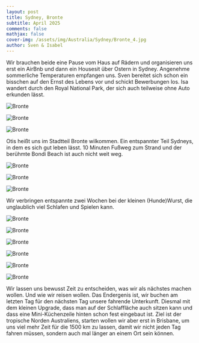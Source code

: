 ```yaml
---
layout: post
title: Sydney, Bronte
subtitle: April 2025
comments: false
mathjax: false
cover-img: /assets/img/Australia/Sydney/Bronte_4.jpg
author: Sven & Isabel
---
```


Wir brauchen beide eine Pause vom Haus auf Rädern und organisieren uns erst ein AirBnb und dann ein Housesit über Ostern in Sydney. Angenehme sommerliche Temperaturen empfangen uns. Sven bereitet sich schon ein bisschen auf den Ernst des Lebens vor und schickt Bewerbungen los. Isa wandert durch den Royal National Park, der sich auch teilweise ohne Auto erkunden lässt.

![Bronte](/assets/img/Australia/Sydney/Bronte_Royal_NP_1.jpg)

![Bronte](/assets/img/Australia/Sydney/Bronte_Royal_NP_1.jpg)

![Bronte](/assets/img/Australia/Sydney/Bronte_Royal_NP_1.jpg)

Otis heißt uns im Stadtteil Bronte wilkommen. Ein entspannter Teil Sydneys, in dem es sich gut leben lässt. 10 Minuten Fußweg zum Strand und der berühmte Bondi Beach ist auch nicht weit weg.

![Bronte](/assets/img/Australia/Sydney/Bronte_1.jpg)

![Bronte](/assets/img/Australia/Sydney/Bronte_2.jpg)

![Bronte](/assets/img/Australia/Sydney/Bronte_3.jpg)

Wir verbringen entspannte zwei Wochen bei der kleinen (Hunde)Wurst, die unglaublich viel Schlafen und Spielen kann. 

![Bronte](/assets/img/Australia/Sydney/Bronte_Otis_1.jpg)

![Bronte](/assets/img/Australia/Sydney/Bronte_Otis_2.jpg)

![Bronte](/assets/img/Australia/Sydney/Bronte_Otis_3.jpg)

![Bronte](/assets/img/Australia/Sydney/Bronte_Otis_4.jpg)

![Bronte](/assets/img/Australia/Sydney/Bronte_Otis_5.jpg)

![Bronte](/assets/img/Australia/Sydney/Bronte_Otis_6.jpg)

Wir lassen uns bewusst Zeit zu entscheiden, was wir als nächstes machen wollen. Und wie wir reisen wollen. Das Endergenis ist, wir buchen am letzten Tag für den nächsten Tag unsere fahrende Unterkunft. Diesmal mit dem kleinen Upgrade, dass man auf der Schlaffläche auch sitzen kann und dass eine Mini-Küchenzeile hinten schon fest eingebaut ist.
Ziel ist der tropische Norden Australiens, starten wollen wir aber erst in Brisbane, um uns viel mehr Zeit für die 1500 km zu lassen, damit wir nicht jeden Tag fahren müssen, sondern auch mal länger an einem Ort sein können.

